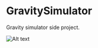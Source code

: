 # GravitySimulator
Gravity simulator side project.

![Alt text](https://www.dropbox.com/s/nfdc93vbuj7kstc/Screenshot%202017-02-10%2019.24.50.png "Screenshot")
